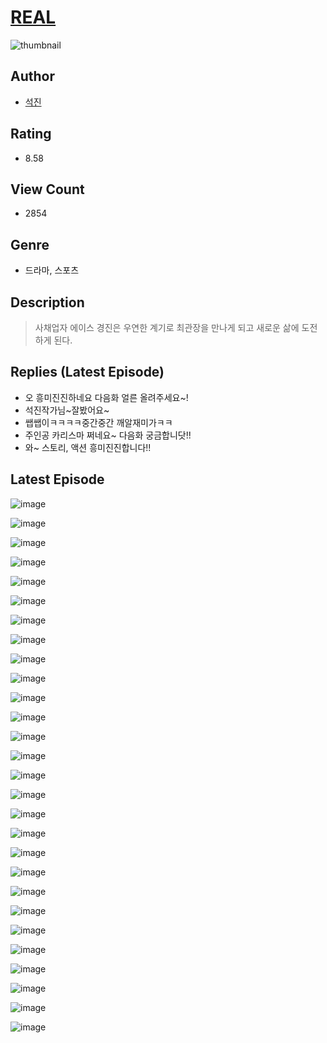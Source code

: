 # [REAL](https://comic.naver.com/bestChallenge/list?titleId=810318)
![thumbnail](https://image-comic.pstatic.net/user_contents_data/challenge_comic/2023/05/26/331813/upload_4063200378407248228_480x623.jpeg)

## Author
- [석진](https://comic.naver.com/artistTitle?id=331813)

## Rating
- 8.58

## View Count
- 2854

## Genre
- 드라마, 스포츠

## Description
> 사채업자 에이스 경진은 우연한 계기로 최관장을 만나게 되고 새로운 삶에 도전하게 된다.

## Replies (Latest Episode)
- 오 흥미진진하네요 다음화 얼른 올려주세요~!
- 석진작가님~잘봤어요~
- 쌥쌥이ㅋㅋㅋㅋ중간중간 깨알재미가ㅋㅋ
- 주인공 카리스마 쩌네요~ 다음화 궁금합니닷!!
- 와~ 스토리, 액션 흥미진진합니다!!

## Latest Episode
![image](https://image-comic.pstatic.net/user_contents_data/challenge_comic/2023/05/23/331813/upload_3702858720240546402.jpeg)

![image](https://image-comic.pstatic.net/user_contents_data/challenge_comic/2023/05/23/331813/upload_3486685933945840485.jpeg)

![image](https://image-comic.pstatic.net/user_contents_data/challenge_comic/2023/05/23/331813/upload_3690194546133853488.jpeg)

![image](https://image-comic.pstatic.net/user_contents_data/challenge_comic/2023/05/23/331813/upload_7077179423311934000.jpeg)

![image](https://image-comic.pstatic.net/user_contents_data/challenge_comic/2023/05/23/331813/upload_4051376423621976420.jpeg)

![image](https://image-comic.pstatic.net/user_contents_data/challenge_comic/2023/05/23/331813/upload_4063150883120231987.jpeg)

![image](https://image-comic.pstatic.net/user_contents_data/challenge_comic/2023/05/23/331813/upload_3918471636992669537.jpeg)

![image](https://image-comic.pstatic.net/user_contents_data/challenge_comic/2023/05/23/331813/upload_3545008226819072865.jpeg)

![image](https://image-comic.pstatic.net/user_contents_data/challenge_comic/2023/05/23/331813/upload_7291666692738201444.jpeg)

![image](https://image-comic.pstatic.net/user_contents_data/challenge_comic/2023/05/23/331813/upload_7077745689013401395.jpeg)

![image](https://image-comic.pstatic.net/user_contents_data/challenge_comic/2023/05/23/331813/upload_7221579409833211750.jpeg)

![image](https://image-comic.pstatic.net/user_contents_data/challenge_comic/2023/05/23/331813/upload_3846981415982936420.jpeg)

![image](https://image-comic.pstatic.net/user_contents_data/challenge_comic/2023/05/23/331813/upload_3544952138804703845.jpeg)

![image](https://image-comic.pstatic.net/user_contents_data/challenge_comic/2023/05/23/331813/upload_3847821430719854896.jpeg)

![image](https://image-comic.pstatic.net/user_contents_data/challenge_comic/2023/05/23/331813/upload_7378696336681809968.jpeg)

![image](https://image-comic.pstatic.net/user_contents_data/challenge_comic/2023/05/23/331813/upload_3545235834363470642.jpeg)

![image](https://image-comic.pstatic.net/user_contents_data/challenge_comic/2023/05/23/331813/upload_7378133377263087925.jpeg)

![image](https://image-comic.pstatic.net/user_contents_data/challenge_comic/2023/05/23/331813/upload_7075778671253992548.jpeg)

![image](https://image-comic.pstatic.net/user_contents_data/challenge_comic/2023/05/23/331813/upload_3832617576436216419.jpeg)

![image](https://image-comic.pstatic.net/user_contents_data/challenge_comic/2023/05/23/331813/upload_7364283920310035253.jpeg)

![image](https://image-comic.pstatic.net/user_contents_data/challenge_comic/2023/05/23/331813/upload_3905858035351315812.jpeg)

![image](https://image-comic.pstatic.net/user_contents_data/challenge_comic/2023/05/23/331813/upload_3474865969081758308.jpeg)

![image](https://image-comic.pstatic.net/user_contents_data/challenge_comic/2023/05/23/331813/upload_4063149980391913524.jpeg)

![image](https://image-comic.pstatic.net/user_contents_data/challenge_comic/2023/05/23/331813/upload_7162193691697767269.jpeg)

![image](https://image-comic.pstatic.net/user_contents_data/challenge_comic/2023/05/23/331813/upload_7003716682790495030.jpeg)

![image](https://image-comic.pstatic.net/user_contents_data/challenge_comic/2023/05/23/331813/upload_3978703987013794146.jpeg)

![image](https://image-comic.pstatic.net/user_contents_data/challenge_comic/2023/05/23/331813/upload_3762869850149904696.jpeg)

![image](https://image-comic.pstatic.net/user_contents_data/challenge_comic/2023/05/23/331813/upload_4063997703820227120.jpeg)
